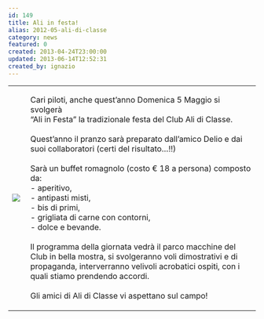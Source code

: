 ```yaml
---
id: 149
title: Ali in festa!
alias: 2012-05-ali-di-classe
category: news
featured: 0
created: 2013-04-24T23:00:00
updated: 2013-06-14T12:52:31
created_by: ignazio
---
```

<table border="0">
 <tbody>
  <tr>
   <td>
    <img border="0" class="baiaimgleft" src="images/stories/ali-di-classe.gif" style="float: left; padding-right: 5px;"/>
   </td>
   <td valign="top">
    <p>
     Cari piloti, anche quest’anno Domenica 5 Maggio si svolgerà
     <br/>
     “Ali in Festa” la tradizionale festa del Club Ali di Classe.
     <br/>
     <br/>
     Quest’anno il pranzo sarà preparato dall’amico Delio e dai suoi collaboratori (certi del risultato…!!)
     <br/>
     <br/>
     Sarà un buffet romagnolo (costo € 18 a persona) composto da:
     <br/>
     - aperitivo,
     <br/>
     - antipasti misti,
     <br/>
     - bis di primi,
     <br/>
     - grigliata di carne con contorni,
     <br/>
     - dolce e bevande.
     <br/>
     <br/>
     Il programma della giornata vedrà il parco macchine del Club in bella mostra, si svolgeranno voli dimostrativi e di propaganda, interverranno velivoli acrobatici ospiti, con i quali stiamo prendendo accordi.
     <br/>
     <br/>
     Gli amici di Ali di Classe vi aspettano sul campo!
    </p>
   </td>
  </tr>
 </tbody>
</table>
